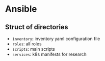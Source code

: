 # Ansible

## Struct of directories

- `inventory`: inventory yaml configuration file
- `roles`: all roles
- `scripts`: main scripts
- `services`: k8s manifests for research